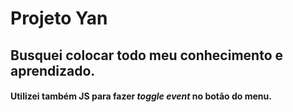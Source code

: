 # Projeto Yan
## Busquei colocar todo meu conhecimento e aprendizado.
#### Utilizei também JS para fazer *toggle event* no botão do menu.